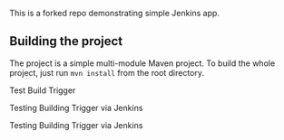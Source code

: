 This is a forked repo demonstrating simple Jenkins app.

## Building the project

The project is a simple multi-module Maven project. To build the whole project, just run `mvn install` from the root directory.

Test Build Trigger

Testing Building Trigger via Jenkins

Testing Building Trigger via Jenkins
